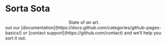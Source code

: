 # Sorta Sota
<div align="center"> State of <em>an</em> art. </div>
out our [documentation](https://docs.github.com/categories/github-pages-basics/) or [contact support](https://github.com/contact) and we’ll help you sort it out.
